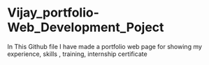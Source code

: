 # Vijay_portfolio-Web_Development_Poject
In This Github file I have made a portfolio web page for showing my experience, skills , training, internship certificate
